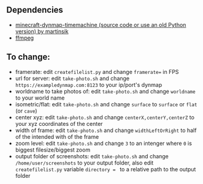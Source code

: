 ## Dependencies
 * [minecraft-dynmap-timemachine (source code or use an old Python version) by martinsik](https://github.com/martinsik/minecraft-dynmap-timemachine)
 * [ffmpeg](https://www.ffmpeg.org/)
## To change:
 * framerate: edit `createfilelist.py` and change `framerate=` in FPS
 * url for server: edit `take-photo.sh` and change `https://exampledynmap.com:8123` to your ip/port's dynmap
 * worldname to take photos of: edit `take-photo.sh` and change `worldname` to your world name
 * isometric/flat: edit `take-photo.sh` and change `surface` to `surface` or `flat` (or `cave`)
 * center xyz: edit `take-photo.sh` and change `centerX,centerY,centerZ` to your xyz coordinates of the center
 * width of frame: edit `take-photo.sh` and change `widthLeftOrRight` to half of the intended with of the frame
 * zoom level: edit `take-photo.sh` and change `3` to an intenger where `0` is biggest filesize/biggest zoom
 * output folder of screenshots: edit `take-photo.sh` and change `/home/user/screenshots` to your output folder, also edit `createfilelist.py` variable `directory = ` to a relative path to the output folder
